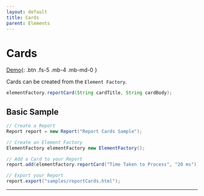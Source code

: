```yaml
---
layout: default
title: Cards
parent: Elements
---
```


# Cards

[Demo](https://arkits.github.io/jaswand/samples/reportCards.html){: .btn .fs-5 .mb-4 .mb-md-0 }

Cards can be created from the `Element Factory`.

```java
elementFactory.reportCard(String cardTitle, String cardBody);
```

## Basic Sample

```java
// Create a Report
Report report = new Report("Report Cards Sample");

// Create an Element Factory
ElementFactory elementFactory new ElementFactory();

// Add a Card to your Report
report.add(elementFactory.reportCard("Time Taken to Process", "20 ms"));

// Export your Report
report.export("samples/reportCards.html");
```

---